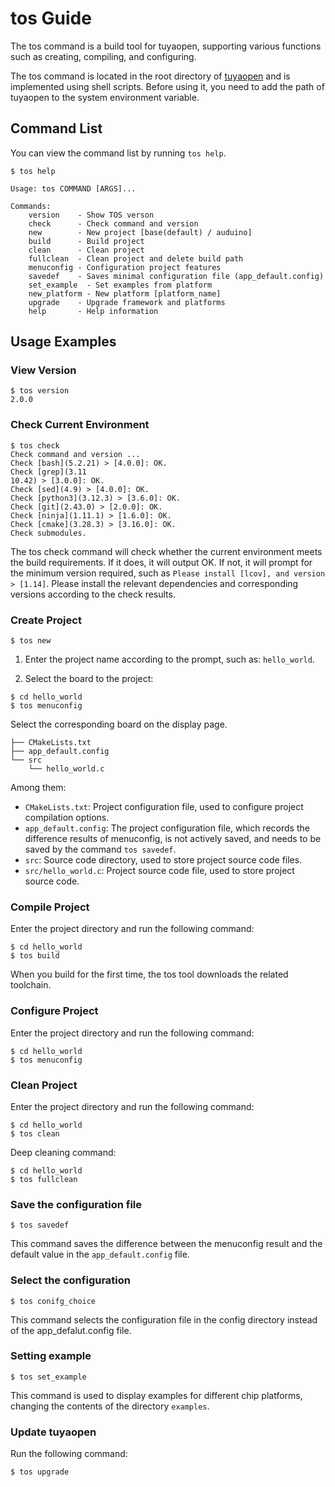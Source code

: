 # tos Guide

The tos command is a build tool for tuyaopen, supporting various functions such as creating, compiling, and configuring.

The tos command is located in the root directory of [tuyaopen](https://github.com/tuya/tuyaopen.git) and is implemented using shell scripts. Before using it, you need to add the path of tuyaopen to the system environment variable.

## Command List
You can view the command list by running `tos help`.

```shell
$ tos help

Usage: tos COMMAND [ARGS]...

Commands:
    version    - Show TOS verson
    check      - Check command and version
    new        - New project [base(default) / auduino]
    build      - Build project
    clean      - Clean project
    fullclean  - Clean project and delete build path
    menuconfig - Configuration project features
    savedef    - Saves minimal configuration file (app_default.config)
    set_example  - Set examples from platform
    new_platform - New platform [platform_name]
    upgrade    - Upgrade framework and platforms
    help       - Help information
```

## Usage Examples

### View Version
```shell
$ tos version
2.0.0
```

### Check Current Environment
```shell
$ tos check
Check command and version ...
Check [bash](5.2.21) > [4.0.0]: OK.
Check [grep](3.11
10.42) > [3.0.0]: OK.
Check [sed](4.9) > [4.0.0]: OK.
Check [python3](3.12.3) > [3.6.0]: OK.
Check [git](2.43.0) > [2.0.0]: OK.
Check [ninja](1.11.1) > [1.6.0]: OK.
Check [cmake](3.28.3) > [3.16.0]: OK.
Check submodules.
```

The tos check command will check whether the current environment meets the build requirements. If it does, it will output OK. If not, it will prompt for the minimum version required, such as `Please install [lcov], and version > [1.14]`. Please install the relevant dependencies and corresponding versions according to the check results.

### Create Project
```shell
$ tos new
```
1. Enter the project name according to the prompt, such as: `hello_world`.

2. Select the board to the project:
```shell
$ cd hello_world
$ tos menuconfig
```

Select the corresponding board on the display page.

```shell
├── CMakeLists.txt
├── app_default.config
└── src
    └── hello_world.c
```
Among them:
- `CMakeLists.txt`: Project configuration file, used to configure project compilation options.
- `app_default.config`: The project configuration file, which records the difference results of menuconfig, is not actively saved, and needs to be saved by the command `tos savedef`.
- `src`: Source code directory, used to store project source code files.
- `src/hello_world.c`: Project source code file, used to store project source code.

### Compile Project

Enter the project directory and run the following command:
```shell
$ cd hello_world
$ tos build
```
When you build for the first time, the tos tool downloads the related toolchain.

### Configure Project
Enter the project directory and run the following command:
```shell
$ cd hello_world
$ tos menuconfig
```

### Clean Project
Enter the project directory and run the following command:
```shell
$ cd hello_world
$ tos clean
```

Deep cleaning command:

```shell
$ cd hello_world
$ tos fullclean
```

### Save the configuration file

```shell
$ tos savedef
```

This command saves the difference between the menuconfig result and the default value in the `app_default.config` file.

### Select the configuration
```shell
$ tos conifg_choice
```

This command selects the configuration file in the config directory instead of the app_defalut.config file.

### Setting example

```shell
$ tos set_example
```

This command is used to display examples for different chip platforms, changing the contents of the directory `examples`.

### Update tuyaopen

Run the following command:

```shell
$ tos upgrade
```
